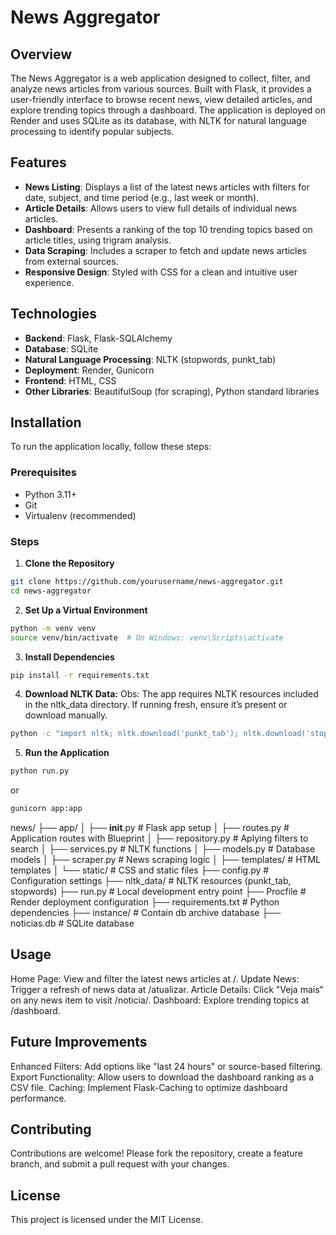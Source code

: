 # News Aggregator

## Overview
The News Aggregator is a web application designed to collect, filter, and analyze news articles from various sources. Built with Flask, it provides a user-friendly interface to browse recent news, view detailed articles, and explore trending topics through a dashboard. The application is deployed on Render and uses SQLite as its database, with NLTK for natural language processing to identify popular subjects.

## Features
- **News Listing**: Displays a list of the latest news articles with filters for date, subject, and time period (e.g., last week or month).
- **Article Details**: Allows users to view full details of individual news articles.
- **Dashboard**: Presents a ranking of the top 10 trending topics based on article titles, using trigram analysis.
- **Data Scraping**: Includes a scraper to fetch and update news articles from external sources.
- **Responsive Design**: Styled with CSS for a clean and intuitive user experience.

## Technologies
- **Backend**: Flask, Flask-SQLAlchemy
- **Database**: SQLite
- **Natural Language Processing**: NLTK (stopwords, punkt_tab)
- **Deployment**: Render, Gunicorn
- **Frontend**: HTML, CSS
- **Other Libraries**: BeautifulSoup (for scraping), Python standard libraries

## Installation
To run the application locally, follow these steps:

### Prerequisites
- Python 3.11+
- Git
- Virtualenv (recommended)

### Steps
1. **Clone the Repository**
```bash
git clone https://github.com/yourusername/news-aggregator.git
cd news-aggregator
```

2. **Set Up a Virtual Environment**
```bash
python -m venv venv
source venv/bin/activate  # On Windows: venv\Scripts\activate
```
3. **Install Dependencies**
```bash
pip install -r requirements.txt
```

4. **Download NLTK Data:**
Obs: The app requires NLTK resources included in the nltk_data directory. If running fresh, ensure it’s present or download manually.
```bash
python -c "import nltk; nltk.download('punkt_tab'); nltk.download('stopwords')"
```

5. **Run the Application**
```bash
python run.py 
```
or
```bash
gunicorn app:app
```

news/
├── app/
│   ├── __init__.py       # Flask app setup
│   ├── routes.py         # Application routes with Blueprint
│   ├── repository.py     # Aplying filters to search
│   ├── services.py       # NLTK functions
│   ├── models.py         # Database models
│   ├── scraper.py        # News scraping logic
│   ├── templates/        # HTML templates
│   └── static/           # CSS and static files
├── config.py             # Configuration settings
├── nltk_data/            # NLTK resources (punkt_tab, stopwords)
├── run.py                # Local development entry point
├── Procfile              # Render deployment configuration
├── requirements.txt      # Python dependencies
├── instance/             # Contain db archive database
    ├── noticias.db         # SQLite database

## Usage
Home Page: View and filter the latest news articles at /.
Update News: Trigger a refresh of news data at /atualizar.
Article Details: Click "Veja mais" on any news item to visit /noticia/<id>.
Dashboard: Explore trending topics at /dashboard.

## Future Improvements
Enhanced Filters: Add options like "last 24 hours" or source-based filtering.
Export Functionality: Allow users to download the dashboard ranking as a CSV file.
Caching: Implement Flask-Caching to optimize dashboard performance.

## Contributing
Contributions are welcome! Please fork the repository, create a feature branch, and submit a pull request with your changes.

## License
This project is licensed under the MIT License.